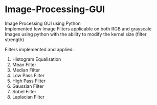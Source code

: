 # Image-Processing-GUI
Image Processing GUI using Python \
Implemented few Image Filters applicable on both RGB and grayscale Images using python
with the ability to modify the kernel size (filter strength)

Filters implemented and applied: 
1. Histogram Equalisation
2. Mean Filter
3. Median Filter
4. Low Pass Filter
5. High Pass Filter
6. Gaussian Filter
7. Sobel Filter
8. Laplacian Filter

